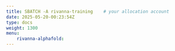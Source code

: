 ```yaml
---
title: SBATCH -A rivanna-training    # your allocation account
date: 2025-05-20-00:23:54Z
type: docs 
weight: 1300
menu: 
    rivanna-alphafold:
---
```



